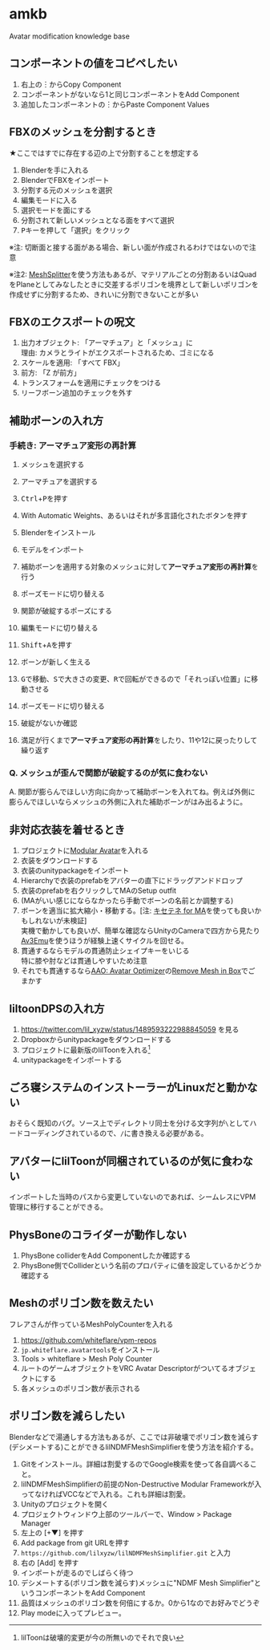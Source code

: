 # amkb
Avatar modification knowledge base

## コンポーネントの値をコピペしたい

1. 右上の︙からCopy Component
2. コンポーネントがないなら1と同じコンポーネントをAdd Component
3. 追加したコンポーネントの︙からPaste Component Values

## FBXのメッシュを分割するとき
★ここではすでに存在する辺の上で分割することを想定する

1. Blenderを手に入れる
2. BlenderでFBXをインポート
3. 分割する元のメッシュを選択
4. 編集モードに入る
5. 選択モードを面にする
6. 分割されて新しいメッシュとなる面をすべて選択
7. <kbd>P</kbd>キーを押して「選択」をクリック

※注: 切断面と接する面がある場合、新しい面が作成されるわけではないので注意

※注2: [MeshSplitter](https://booth.pm/ja/items/1633965)を使う方法もあるが、マテリアルごとの分割あるいはQuadをPlaneとしてみなしたときに交差するポリゴンを境界として新しいポリゴンを作成せずに分割するため、きれいに分割できないことが多い

## FBXのエクスポートの呪文

1. 出力オブジェクト: 「アーマチュア」と「メッシュ」に \
   理由: カメラとライトがエクスポートされるため、ゴミになる
3. スケールを適用: 「すべて FBX」
4. 前方: 「Z が前方」
5. トランスフォームを適用にチェックをつける
6. リーフボーン追加のチェックを外す

## 補助ボーンの入れ方

### 手続き: アーマチュア変形の再計算
1. メッシュを選択する
2. アーマチュアを選択する
3. <kbd>Ctrl</kbd>+<kbd>P</kbd>を押す
4. With Automatic Weights、あるいはそれが多言語化されたボタンを押す

1. Blenderをインストール
2. モデルをインポート
3. 補助ボーンを適用する対象のメッシュに対して**アーマチュア変形の再計算**を行う
7. ポーズモードに切り替える
8. 関節が破綻するポーズにする
9. 編集モードに切り替える
10. <kbd>Shift</kbd>+<kbd>A</kbd>を押す
11. ボーンが新しく生える
12. <kbd>G</kbd>で移動、<kbd>S</kbd>で大きさの変更、<kbd>R</kbd>で回転ができるので「それっぽい位置」に移動させる
13. ポーズモードに切り替える
14. 破綻がないか確認
15. 満足が行くまで**アーマチュア変形の再計算**をしたり、11や12に戻ったりして繰り返す

### Q. メッシュが歪んで関節が破綻するのが気に食わない
A. 関節が膨らんでほしい方向に向かって補助ボーンを入れてね。例えば外側に膨らんでほしいならメッシュの外側に入れた補助ボーンがはみ出るように。

## 非対応衣装を着せるとき

1. プロジェクトに[Modular Avatar](https://modular-avatar.nadena.dev/ja)を入れる
2. 衣装をダウンロードする
3. 衣装のunitypackageをインポート
4. Hierarchyで衣装のprefabをアバターの直下にドラッグアンドドロップ
5. 衣装のprefabを右クリックしてMAのSetup outfit
6. (MAがいい感じにならなかったら手動でボーンの名前とか調整する)
7. ボーンを適当に拡大縮小・移動する。\[注: [キセテネ for MA](https://booth.pm/ja/items/5057270)を使っても良いかもしれないが未検証\] \
   実機で動かしても良いが、簡単な確認ならUnityのCameraで四方から見たり[Av3Emu](https://github.com/lyuma/Av3Emulator)を使うほうが経験上速くサイクルを回せる。
9. 貫通するならモデルの貫通防止シェイプキーをいじる \
   特に膝や肘などは貫通しやすいため注意
10. それでも貫通するなら[AAO: Avatar Optimizer](https://vpm.anatawa12.com/avatar-optimizer/ja/)の[Remove Mesh in Box](https://vpm.anatawa12.com/avatar-optimizer/ja/docs/reference/remove-mesh-in-box/)でごまかす

## liltoonDPSの入れ方

1. https://twitter.com/lil_xyzw/status/1489593222988845059 を見る
2. Dropboxからunitypackageをダウンロードする
3. プロジェクトに最新版のlilToonを入れる[^1]
4. unitypackageをインポートする

[^1]: lilToonは破壊的変更が今の所無いのでそれで良い

## ごろ寝システムのインストーラーがLinuxだと動かない

おそらく既知のバグ。ソース上でディレクトリ同士を分ける文字列が`\`としてハードコーディングされているので、`/`に書き換える必要がある。

## アバターにlilToonが同梱されているのが気に食わない

インポートした当時のパスから変更していないのであれば、シームレスにVPM管理に移行することができる。

## PhysBoneのコライダーが動作しない

1. PhysBone colliderをAdd Componentしたか確認する
2. PhysBone側でColliderという名前のプロパティに値を設定しているかどうか確認する

## Meshのポリゴン数を数えたい

フレアさんが作っているMeshPolyCounterを入れる

1. https://github.com/whiteflare/vpm-repos
2. `jp.whiteflare.avatartools`をインストール
3. Tools > whiteflare > Mesh Poly Counter
4. ルートのゲームオブジェクトをVRC Avatar Descriptorがついてるオブジェクトにする
5. 各メッシュのポリゴン数が表示される

## ポリゴン数を減らしたい

Blenderなどで湯通しする方法もあるが、ここでは非破壊でポリゴン数を減らす(デシメートする)ことができるlilNDMFMeshSimplifierを使う方法を紹介する。

1. Gitをインストール。詳細は割愛するのでGoogle検索を使って各自調べること。
2. lilNDMFMeshSimplifierの前提のNon-Destructive Modular Frameworkが入ってなければVCCなどで入れる。これも詳細は割愛。
3. Unityのプロジェクトを開く
4. プロジェクトウィンドウ上部のツールバーで、Window > Package Manager
5. 左上の \[+▼\] を押す
6. Add package from git URLを押す
7. `https://github.com/lilxyzw/lilNDMFMeshSimplifier.git` と入力
8. 右の \[Add\] を押す
9. インポートが走るのでしばらく待つ
10. デシメートする(ポリゴン数を減らす)メッシュに"NDMF Mesh Simplifier"というコンポーネントをAdd Component
11. 品質はメッシュのポリゴン数を何倍にするか。0から1なのでお好みでどうぞ
12. Play modeに入ってプレビュー。
